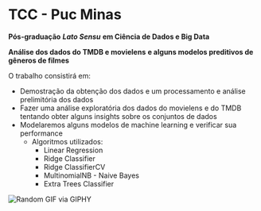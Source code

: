 
# TCC - Puc Minas
 **Pós-graduação** _**Lato Sensu**_ **em Ciência de Dados e Big Data**

**Análise dos dados do TMDB e movielens** **e alguns modelos preditivos de gêneros de filmes**
<!-- Add buttons here -->
O trabalho consistirá em:
- Demostração da obtenção dos dados e um processamento e análise prelimitória dos dados
- Fazer uma análise exploratória dos dados do movielens e do TMDB tentando obter alguns insights sobre os conjuntos de dados
- Modelaremos alguns modelos de machine learning e verificar sua performance
	- Algoritmos utilizados:
		- Linear Regression
		- Ridge Classifier
		- Ridge ClassifierCV
		- MultinomialNB - Naive Bayes
		- Extra Trees Classifier

![Random GIF](https://media.giphy.com/media/DHqth0hVQoIzS/giphy.gif)
via GIPHY
